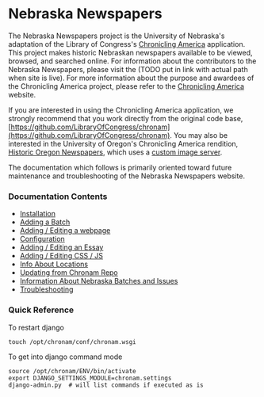 Nebraska Newspapers
=======

The Nebraska Newspapers project is the University of Nebraska's
adaptation of the Library of Congress's 
[Chronicling America](http://chroniclingamerica.loc.gov) application.
This project makes historic Nebraskan newspapers available to be
viewed, browsed, and searched online.  For information about the 
contributors to the Nebraska Newspapers, please visit the (TODO put
in link with actual path when site is live).  For more information about the
purpose and awardees of the Chronicling America project, please refer to the
[Chronicling America](http://chroniclingamerica.loc.gov/about/) website.

If you are interested in using the Chronicling America application,
we strongly recommend that you work directly from the original code base,
[https://github.com/LibraryOfCongress/chronam](https://github.com/LibraryOfCongress/chronam).
  You may also be interested in the University of Oregon's Chronicling America
rendition, [Historic Oregon Newspapers](https://github.com/uoregon-libraries/oregonnews), 
which uses a [custom image server](https://github.com/uoregon-libraries/rais-image-server).

The documentation which follows is primarily oriented toward future
maintenance and troubleshooting of the Nebraska Newspapers website.

### Documentation Contents

- [Installation](./docs/install.md)
- [Adding a Batch](./docs/new_batch.md)
- [Adding / Editing a webpage](./docs/change_page.md)
- [Configuration](./docs/config.md)
- [Adding / Editing an Essay](./docs/essays.md)
- [Adding / Editing CSS / JS](./docs/static.md)
- [Info About Locations](./docs/location.md)
- [Updating from Chronam Repo](./docs/updating.md)
- [Information About Nebraska Batches and Issues](./docs/batches.md)
- [Troubleshooting](./docs/troubleshooting.md)

### Quick Reference

To restart django

```
touch /opt/chronam/conf/chronam.wsgi
```

To get into django command mode

```
source /opt/chronam/ENV/bin/activate
export DJANGO_SETTINGS_MODULE=chronam.settings
django-admin.py  # will list commands if executed as is
```